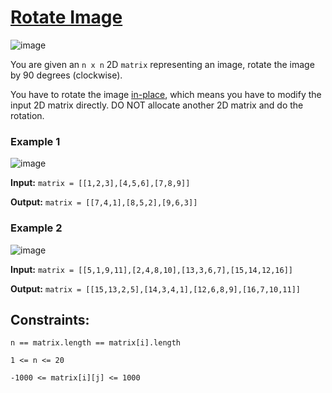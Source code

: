 # [Rotate Image](https://meet.google.com/ffd-nsdf-qsi)
![image](https://github.com/user-attachments/assets/45433058-a68a-4e20-84ce-2f384b08e05f)

You are given an `n x n` 2D `matrix` representing an image, rotate the image by 90 degrees (clockwise).

You have to rotate the image [in-place](https://en.wikipedia.org/wiki/In-place_algorithm), which means you have to modify the input 2D matrix directly. DO NOT allocate another 2D matrix and do the rotation.

### Example 1
![image](https://github.com/user-attachments/assets/4009a69e-3d11-4d53-8efa-5ba791e17fe4)

**Input:** `matrix = [[1,2,3],[4,5,6],[7,8,9]]`

**Output:** `matrix = [[7,4,1],[8,5,2],[9,6,3]]`

### Example 2
![image](https://github.com/user-attachments/assets/e627a071-84cd-43d3-a8a3-58184e3994f9)

**Input:** `matrix = [[5,1,9,11],[2,4,8,10],[13,3,6,7],[15,14,12,16]]`

**Output:** `matrix = [[15,13,2,5],[14,3,4,1],[12,6,8,9],[16,7,10,11]]`

## Constraints:

`n == matrix.length == matrix[i].length`

`1 <= n <= 20`

`-1000 <= matrix[i][j] <= 1000`

